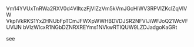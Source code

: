 Vm14YVUxTnRWa2RXV0d4VlltczFjVlZzVm5kVmJGcHlWV3RPVlZKclZqVlVW
VkpIVkRKS1YxZHNUbFpTCmJFWXpWWHBDVDJSR2NFVlJiWFJoQ21WcVFUVlJN
bVIzWlcxR1NGbDZNRXREYms1NVkwRTlQUW9LZDJadgoKaGRt

see